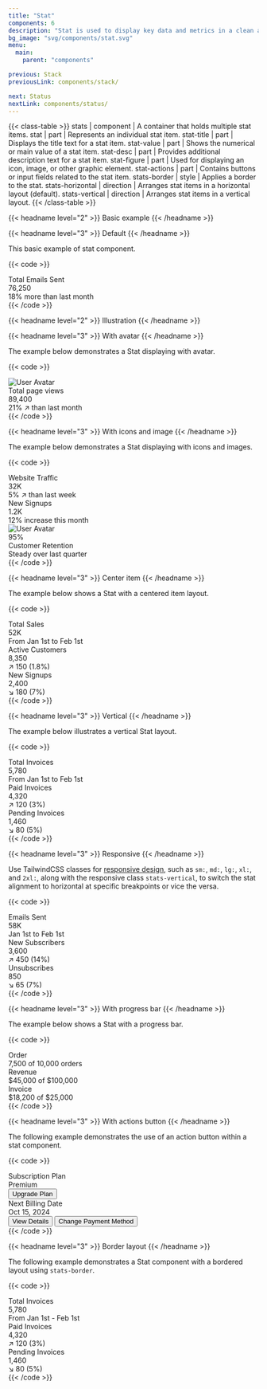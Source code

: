 ```yaml
---
title: "Stat"
components: 6
description: "Stat is used to display key data and metrics in a clean and customizable layout."
bg_image: "svg/components/stat.svg"
menu:
  main:
    parent: "components"

previous: Stack
previousLink: components/stack/

next: Status
nextLink: components/status/
---
```


<!-- Class table -->

{{< class-table >}}
stats | component | A container that holds multiple stat items.
stat | part | Represents an individual stat item.
stat-title | part | Displays the title text for a stat item.
stat-value | part | Shows the numerical or main value of a stat item.
stat-desc | part | Provides additional description text for a stat item.
stat-figure | part | Used for displaying an icon, image, or other graphic element.
stat-actions | part | Contains buttons or input fields related to the stat item.
stats-border | style | Applies a border to the stat.
stats-horizontal | direction | Arranges stat items in a horizontal layout (default).
stats-vertical | direction | Arranges stat items in a vertical layout.
{{< /class-table >}}

<!-------------------- Basic example -------------------->

{{< headname level="2" >}} Basic example {{< /headname >}}

<!--  Default  -->

{{< headname level="3" >}} Default {{< /headname >}}

This basic example of stat component.

{{< code >}}

<div class="stats">
  <div class="stat">
    <div class="stat-title">Total Emails Sent</div>
    <div class="stat-value">76,250</div>
    <div class="stat-desc">18% more than last month</div>
  </div>
</div>
{{< /code >}}

<!-------------------- Illustration -------------------->

{{< headname level="2" >}} Illustration {{< /headname >}}

<!-- With avatar -->

{{< headname level="3" >}} With avatar {{< /headname >}}

The example below demonstrates a Stat displaying with avatar.

{{< code >}}

<div class="stats">
  <div class="stat">
    <div class="stat-figure">
      <div class="avatar">
        <div class="size-12 rounded-full">
          <img src="https://cdn.flyonui.com/fy-assets/avatar/avatar-1.png" alt="User Avatar" />
        </div>
      </div>
    </div>
    <div class="stat-title">Total page views</div>
    <div class="stat-value">89,400</div>
    <div class="stat-desc">21% ↗︎ than last month</div>
  </div>
</div>
{{< /code >}}

<!-- With icons and image -->

{{< headname level="3" >}} With icons and image {{< /headname >}}

The example below demonstrates a Stat displaying with icons and images.

{{< code >}}

<div class="stats">
  <div class="stat">
    <div class="stat-figure text-base-content size-8">
      <span class="icon-[tabler--world] size-8"></span>
    </div>
    <div class="stat-title">Website Traffic</div>
    <div class="stat-value">32K</div>
    <div class="stat-desc">5% ↗︎ than last week</div>
  </div>

  <div class="stat">
    <div class="stat-figure text-base-content size-8">
      <span class="icon-[tabler--users-group] size-8"></span>
    </div>
    <div class="stat-title">New Signups</div>
    <div class="stat-value">1.2K</div>
    <div class="stat-desc">12% increase this month</div>
  </div>

  <div class="stat">
    <div class="stat-figure size-12">
      <div class="avatar">
        <div class="size-12 rounded-full">
          <img src="https://cdn.flyonui.com/fy-assets/avatar/avatar-2.png" alt="User Avatar"/>
        </div>
      </div>
    </div>
    <div class="stat-value text-success">95%</div>
    <div class="stat-title">Customer Retention</div>
    <div class="stat-desc">Steady over last quarter</div>
  </div>
</div>
{{< /code >}}

<!-- Center item -->

{{< headname level="3" >}} Center item {{< /headname >}}

The example below shows a Stat with a centered item layout.

{{< code >}}

<div class="stats">
  <div class="stat place-items-center">
    <div class="stat-title">Total Sales</div>
    <div class="stat-value">52K</div>
    <div class="stat-desc">From Jan 1st to Feb 1st</div>
  </div>

  <div class="stat place-items-center">
    <div class="stat-title">Active Customers</div>
    <div class="stat-value">8,350</div>
    <div class="stat-desc">↗︎ 150 (1.8%)</div>
  </div>

  <div class="stat place-items-center">
    <div class="stat-title">New Signups</div>
    <div class="stat-value">2,400</div>
    <div class="stat-desc">↘︎ 180 (7%)</div>
  </div>
</div>
{{< /code >}}

<!-- Vertical -->

{{< headname level="3" >}} Vertical {{< /headname >}}

The example below illustrates a vertical Stat layout.

{{< code >}}

<div class="stats stats-vertical">
  <div class="stat">
    <div class="stat-title">Total Invoices</div>
    <div class="stat-value">5,780</div>
    <div class="stat-desc">From Jan 1st to Feb 1st</div>
  </div>

  <div class="stat">
    <div class="stat-title">Paid Invoices</div>
    <div class="stat-value">4,320</div>
    <div class="stat-desc">↗︎ 120 (3%)</div>
  </div>

  <div class="stat">
    <div class="stat-title">Pending Invoices</div>
    <div class="stat-value">1,460</div>
    <div class="stat-desc">↘︎ 80 (5%)</div>
  </div>
</div>
{{< /code >}}

<!-- Responsive -->

{{< headname level="3" >}} Responsive {{< /headname >}}

Use TailwindCSS classes for <a href="https://tailwindcss.com/docs/responsive-design#targeting-a-breakpoint-range" target="_blank" class="link link-primary">responsive design</a>, such as `sm:`, `md:`, `lg:`, `xl:`, and `2xl:`, along with the responsive class `stats-vertical`, to switch the stat alignment to horizontal at specific breakpoints or vice the versa.

{{< code >}}

<div class="stats max-sm:stats-vertical">
  <div class="stat">
    <div class="stat-title">Emails Sent</div>
    <div class="stat-value">58K</div>
    <div class="stat-desc">Jan 1st to Feb 1st</div>
  </div>

  <div class="stat">
    <div class="stat-title">New Subscribers</div>
    <div class="stat-value">3,600</div>
    <div class="stat-desc">↗︎ 450 (14%)</div>
  </div>

  <div class="stat">
    <div class="stat-title">Unsubscribes</div>
    <div class="stat-value">850</div>
    <div class="stat-desc">↘︎ 65 (7%)</div>
  </div>
</div>
{{< /code >}}

<!-- With progress bar -->

{{< headname level="3" >}} With progress bar {{< /headname >}}

The example below shows a Stat with a progress bar.

{{< code >}}

<div class="stats max-sm:w-full">
  <div class="stat">
    <div class="avatar avatar-placeholder">
      <div class="bg-success/20 text-success size-10 rounded-full">
        <span class="icon-[tabler--package] size-6"></span>
      </div>
    </div>
    <div class="stat-value mb-1">Order</div>
    <div class="stat-title">7,500 of 10,000 orders</div>
    <div class="progress bg-success/10 h-2" role="progressbar" aria-label="Order Progressbar" aria-valuenow="75" aria-valuemin="0" aria-valuemax="100">
      <div class="progress-bar progress-success w-3/4"></div>
    </div>
  </div>
</div>

<div class="stats max-sm:w-full">
  <div class="stat">
    <div class="avatar avatar-placeholder">
      <div class="bg-warning/20 text-warning size-10 rounded-full">
        <span class="icon-[tabler--cash] size-6"></span>
      </div>
    </div>
    <div class="stat-value mb-1">Revenue</div>
    <div class="stat-title">$45,000 of $100,000</div>
    <div class="progress bg-warning/10 h-2" role="progressbar" aria-label="Revenue Progressbar" aria-valuenow="45" aria-valuemin="0" aria-valuemax="100">
      <div class="progress-bar progress-warning w-2/5"></div>
    </div>
  </div>
</div>

<div class="stats max-sm:w-full">
  <div class="stat">
    <div class="avatar avatar-placeholder">
      <div class="bg-error/20 text-error size-10 rounded-full">
        <span class="icon-[tabler--credit-card] size-6"></span>
      </div>
    </div>
    <div class="stat-value mb-1">Invoice</div>
    <div class="stat-title">$18,200 of $25,000</div>
    <div class="progress bg-error/10 h-2" role="progressbar" aria-label="Invoice Progressbar" aria-valuenow="73" aria-valuemin="0" aria-valuemax="100">
      <div class="progress-bar progress-error w-[73%]"></div>
    </div>
  </div>
</div>
{{< /code >}}

<!-- With actions button -->

{{< headname level="3" >}} With actions button {{< /headname >}}

The following example demonstrates the use of an action button within a stat component.

{{< code >}}

<div class="stats max-md:stats-vertical">
  <div class="stat">
    <div class="stat-title">Subscription Plan</div>
    <div class="stat-value">Premium</div>
    <div class="stat-actions">
      <button class="btn btn-sm btn-primary btn-gradient">Upgrade Plan</button>
    </div>
  </div>

  <div class="stat">
    <div class="stat-title">Next Billing Date</div>
    <div class="stat-value">Oct 15, 2024</div>
    <div class="stat-actions flex flex-wrap gap-2">
      <button class="btn btn-sm btn-soft">View Details</button>
      <button class="btn btn-sm btn-warning btn-soft">Change Payment Method</button>
    </div>
  </div>
</div>
{{< /code >}}

<!-- Border layout -->

{{< headname level="3" >}} Border layout {{< /headname >}}

The following example demonstrates a Stat component with a bordered layout using `stats-border`.

{{< code >}}

<div class="stats stats-border shadow-none">
  <div class="stat">
    <div class="stat-title">Total Invoices</div>
    <div class="stat-value">5,780</div>
    <div class="stat-desc">From Jan 1st - Feb 1st</div>
  </div>

  <div class="stat">
    <div class="stat-title">Paid Invoices</div>
    <div class="stat-value">4,320</div>
    <div class="stat-desc">↗︎ 120 (3%)</div>
  </div>

  <div class="stat">
    <div class="stat-title">Pending Invoices</div>
    <div class="stat-value">1,460</div>
    <div class="stat-desc">↘︎ 80 (5%)</div>
  </div>
</div>
{{< /code >}}
